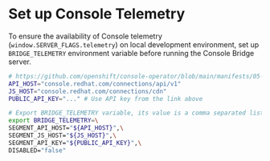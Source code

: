 # Set up Console Telemetry

To ensure the availability of Console telemetry (`window.SERVER_FLAGS.telemetry`) on local development
environment, set up `BRIDGE_TELEMETRY` environment variable before running the Console Bridge server.

```sh
# https://github.com/openshift/console-operator/blob/main/manifests/05-telemetry-config.yaml
API_HOST="console.redhat.com/connections/api/v1"
JS_HOST="console.redhat.com/connections/cdn"
PUBLIC_API_KEY="..." # Use API key from the link above

# Export BRIDGE_TELEMETRY variable, its value is a comma separated list of Console telemetry options.
export BRIDGE_TELEMETRY=\
SEGMENT_API_HOST="${API_HOST}",\
SEGMENT_JS_HOST="${JS_HOST}",\
SEGMENT_API_KEY="${PUBLIC_API_KEY}",\
DISABLED="false"
```
